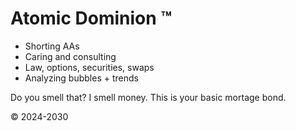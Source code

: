 # Atomic Dominion &#8482;
            
- Shorting AAs
- Caring and consulting
- Law, options, securities, swaps
- Analyzing bubbles + trends

Do you smell that? I smell money.
This is your basic mortage bond.

&copy; 2024-2030
